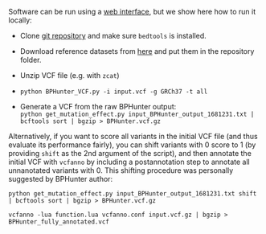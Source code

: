 Software can be run using a [web interface](https://hgidsoft.rockefeller.edu/BPHunter/index.php), but we show here how to run it locally:

- Clone [git repository](https://github.com/casanova-lab/BPHunter.git) and make sure `bedtools` is installed.

- Download reference datasets from [here](https://hgidsoft.rockefeller.edu/BPHunter/standalone.html) and put them in the repository folder.

- Unzip VCF file (e.g. with `zcat`)

- `python BPHunter_VCF.py -i input.vcf -g GRCh37 -t all`

- Generate a VCF from the raw BPHunter output:\
`python get_mutation_effect.py input_BPHunter_output_1681231.txt | bcftools sort | bgzip > BPHunter.vcf.gz`

Alternatively, if you want to score all variants in the initial VCF file (and thus evaluate its performance fairly), you can shift variants with 0 score to 1 (by providing `shift` as the 2nd argument of the script), and then annotate the initial VCF with `vcfanno` by including a postannotation step to annotate all unnanotated variants with 0. This shifting procedure was personally suggested by BPHunter author:

`python get_mutation_effect.py input_BPHunter_output_1681231.txt shift | bcftools sort | bgzip > BPHunter.vcf.gz`

`vcfanno -lua function.lua vcfanno.conf input.vcf.gz | bgzip > BPHunter_fully_annotated.vcf`

